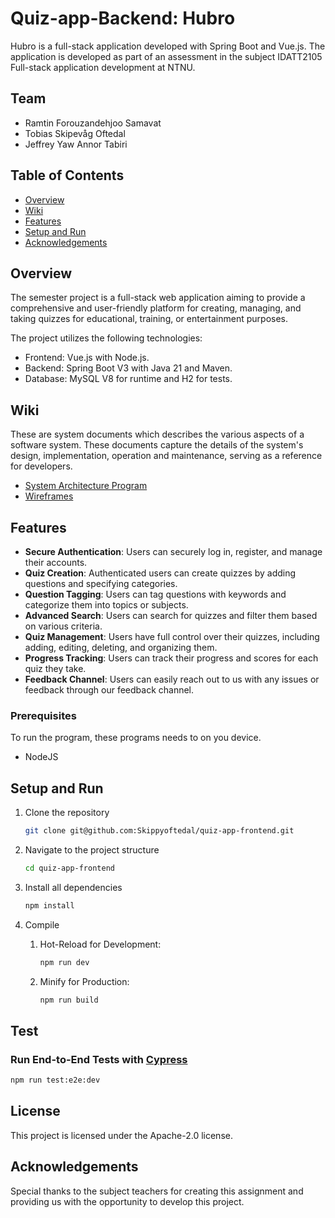 # Quiz-app-Backend: Hubro

Hubro is a full-stack application developed with Spring Boot and Vue.js.
The application is developed as part of an assessment in the subject
IDATT2105 Full-stack application development at NTNU.

## Team
- Ramtin Forouzandehjoo Samavat
- Tobias Skipevåg Oftedal
- Jeffrey Yaw Annor Tabiri

## Table of Contents
- [Overview](#overview)
- [Wiki](#wiki)
- [Features](#features)
- [Setup and Run](#setup-and-run)
- [Acknowledgements](#acknowledgements)

## Overview
The semester project is a full-stack web application aiming to provide a comprehensive and user-friendly platform for creating, managing, and taking quizzes for educational, training, or entertainment purposes.

The project utilizes the following technologies:
- Frontend: Vue.js with Node.js.
- Backend: Spring Boot V3 with Java 21 and Maven.
- Database: MySQL V8 for runtime and H2 for tests.

## Wiki
These are system documents which describes the various aspects of a software system. These documents capture the details of the system's design, implementation, operation and maintenance, serving as a reference for developers.
- [System Architecture Program](https://github.com/Skippyoftedal/quiz-app-frontend/wiki/System-Architecture-Program)
- [Wireframes](https://github.com/Skippyoftedal/quiz-app-frontend/wiki/Wireframes)

## Features
- **Secure Authentication**: Users can securely log in, register, and manage their accounts.
- **Quiz Creation**: Authenticated users can create quizzes by adding questions and specifying categories.
- **Question Tagging**: Users can tag questions with keywords and categorize them into topics or subjects.
- **Advanced Search**: Users can search for quizzes and filter them based on various criteria.
- **Quiz Management**: Users have full control over their quizzes, including adding, editing, deleting, and organizing them.
- **Progress Tracking**: Users can track their progress and scores for each quiz they take.
- **Feedback Channel**: Users can easily reach out to us with any issues or feedback through our feedback channel.

### Prerequisites
To run the program, these programs needs to on you device.
* NodeJS

## Setup and Run

1. Clone the repository
   ```sh
   git clone git@github.com:Skippyoftedal/quiz-app-frontend.git
   ```

2. Navigate to the project structure
   ```sh
   cd quiz-app-frontend
   ```
   
3. Install all dependencies
   ```sh
   npm install
   ```
4. Compile 
   1. Hot-Reload for Development: 
      ```sh 
      npm run dev
      ```
   2. Minify for Production: 
      ```sh 
      npm run build
      ```

## Test

### Run End-to-End Tests with [Cypress](https://www.cypress.io/)

```sh
npm run test:e2e:dev
```

## License
This project is licensed under the Apache-2.0 license.

## Acknowledgements
Special thanks to the subject teachers for creating this assignment and providing us with the opportunity to develop this project.

